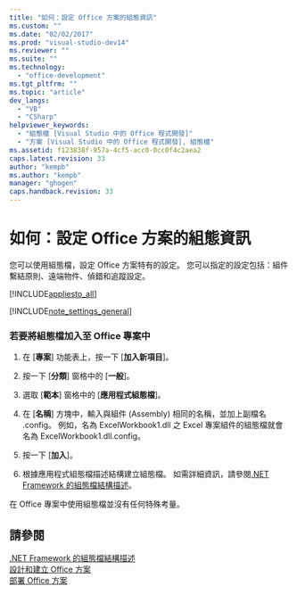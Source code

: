 ```yaml
---
title: "如何：設定 Office 方案的組態資訊"
ms.custom: ""
ms.date: "02/02/2017"
ms.prod: "visual-studio-dev14"
ms.reviewer: ""
ms.suite: ""
ms.technology: 
  - "office-development"
ms.tgt_pltfrm: ""
ms.topic: "article"
dev_langs: 
  - "VB"
  - "CSharp"
helpviewer_keywords: 
  - "組態檔 [Visual Studio 中的 Office 程式開發]"
  - "方案 [Visual Studio 中的 Office 程式開發], 組態檔"
ms.assetid: f123838f-957a-4cf5-acc0-0cc0f4c2aea2
caps.latest.revision: 33
author: "kempb"
ms.author: "kempb"
manager: "ghogen"
caps.handback.revision: 33
---
```

# 如何：設定 Office 方案的組態資訊
  您可以使用組態檔，設定 Office 方案特有的設定。  您可以指定的設定包括：組件繫結原則、遠端物件、偵錯和追蹤設定。  
  
 [!INCLUDE[appliesto_all](../vsto/includes/appliesto-all-md.md)]  
  
 [!INCLUDE[note_settings_general](../sharepoint/includes/note-settings-general-md.md)]  
  
### 若要將組態檔加入至 Office 專案中  
  
1.  在 \[**專案**\] 功能表上，按一下 \[**加入新項目**\]。  
  
2.  按一下 \[**分類**\] 窗格中的 \[**一般**\]。  
  
3.  選取 \[**範本**\] 窗格中的 \[**應用程式組態檔**\]。  
  
4.  在 \[**名稱**\] 方塊中，輸入與組件 \(Assembly\) 相同的名稱，並加上副檔名 .config。  例如，名為 ExcelWorkbook1.dll 之 Excel 專案組件的組態檔就會名為 ExcelWorkbook1.dll.config。  
  
5.  按一下 \[**加入**\]。  
  
6.  根據應用程式組態檔描述結構建立組態檔。  如需詳細資訊，請參閱[.NET Framework 的組態檔結構描述](http://msdn.microsoft.com/library/69003d39-dc8a-460c-a6be-e6d93e690b38)。  
  
 在 Office 專案中使用組態檔並沒有任何特殊考量。  
  
## 請參閱  
 [.NET Framework 的組態檔結構描述](http://msdn.microsoft.com/library/69003d39-dc8a-460c-a6be-e6d93e690b38)   
 [設計和建立 Office 方案](../vsto/designing-and-creating-office-solutions.md)   
 [部署 Office 方案](../vsto/deploying-an-office-solution.md)  
  
  